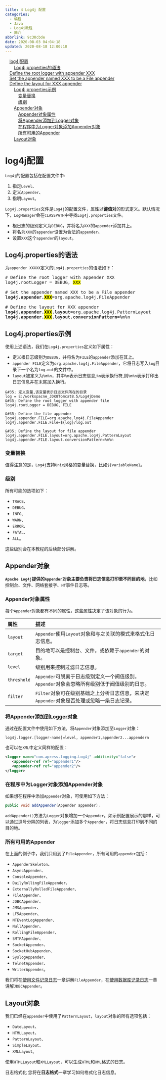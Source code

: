 ```yaml
---
title: 4 Log4j 配置
categories:
  - 编程
  - Java
  - Log4j教程
  - 简介
abbrlink: 9c30cbde
date: 2020-08-03 04:04:18
updated: 2020-08-18 12:00:10
---
```

<div id='my_toc'><a href="/blog/9c30cbde/#log4j配置" class="header_1">log4j配置</a>&nbsp;<br><a href="/blog/9c30cbde/#Log4j-properties的语法" class="header_2">Log4j.properties的语法</a>&nbsp;<br><a href="/blog/9c30cbde/#Define-the-root-logger-with-appender-XXX" class="header_1">Define the root logger with appender XXX</a>&nbsp;<br><a href="/blog/9c30cbde/#Set-the-appender-named-XXX-to-be-a-File-appender" class="header_1">Set the appender named XXX to be a File appender</a>&nbsp;<br><a href="/blog/9c30cbde/#Define-the-layout-for-XXX-appender" class="header_1">Define the layout for XXX appender</a>&nbsp;<br><a href="/blog/9c30cbde/#Log4j-properties示例" class="header_2">Log4j.properties示例</a>&nbsp;<br><a href="/blog/9c30cbde/#变量替换" class="header_3">变量替换</a>&nbsp;<br><a href="/blog/9c30cbde/#级别" class="header_3">级别</a>&nbsp;<br><a href="/blog/9c30cbde/#Appender对象" class="header_2">Appender对象</a>&nbsp;<br><a href="/blog/9c30cbde/#Appender对象属性" class="header_3">Appender对象属性</a>&nbsp;<br><a href="/blog/9c30cbde/#将Appender添加到Logger对象" class="header_3">将Appender添加到Logger对象</a>&nbsp;<br><a href="/blog/9c30cbde/#在程序中为Logger对象添加Appender对象" class="header_3">在程序中为Logger对象添加Appender对象</a>&nbsp;<br><a href="/blog/9c30cbde/#所有可用的Appender" class="header_3">所有可用的Appender</a>&nbsp;<br><a href="/blog/9c30cbde/#Layout对象" class="header_2">Layout对象</a>&nbsp;<br></div>
<style>.header_1{margin-left: 1em;}.header_2{margin-left: 2em;}.header_3{margin-left: 3em;}.header_4{margin-left: 4em;}.header_5{margin-left: 5em;}.header_6{margin-left: 6em;}</style>
<!--more-->
<script>if (navigator.platform.search('arm')==-1){document.getElementById('my_toc').style.display = 'none';}var e,p = document.getElementsByTagName('p');while (p.length>0) {e = p[0];e.parentElement.removeChild(e);}</script>

<!--end-->
# log4j配置
`Log4j`的配置包括在配置文件中:
1. 指定`Level`、
2. 定义`Appender`、
3. 指明`Layout`。


`Log4j.properties`文件是`Log4j`的配置文件，属性以**键值对**的形式定义。默认情况下，`LogManager`会在`CLASSPATH`中寻找`Log4j.properties`文件。

- 根日志的级别定义为`DEBUG`，并将名为`XXX`的`appender`添加其上。
- 将名为`XXX`的`appender`设置为合法的`appender`。
- 设置`XXX`这个`appender`的`layout`。

## Log4j.properties的语法
为`appender XXXXX`定义的`Log4j.properties`的语法如下：
<pre>
&#35; Define the root logger with appender XXX
log4j.rootLogger = DEBUG, <mark>XXX</mark>

&#35; Set the appender named XXX to be a File appender
<strong>log4j.appender.<mark>XXX</mark></strong>=org.apache.log4j.FileAppender

&#35; Define the layout for XXX appender
<strong>log4j.appender.<mark>XXX</mark>.layout</strong>=org.apache.log4j.PatternLayout
<strong>log4j.appender.<mark>XXX</mark>.layout.conversionPattern</strong>=%m%n
</pre>

## Log4j.properties示例
使用上述语法，我们在`Log4j.properties`定义如下属性：
- 定义根日志级别为`DEBUG`，并将名为`FILE`的`appender`添加在其上。
- `appender FILE`定义为`org.apache.log4j.FileAppender`，它将日志写入`log`目录下一个名为`log.out`的文件中。
- `layout`被定义为`%m%n`，其中`%m`表示日志信息,`%n`表示换行符,则`%m%n`表示打印出日志信息并在末尾加入换行。

```properties Log4j.properties
&#35; 定义变量,该变量表示日志文件所在的目录
log = E:/workspacne_JDK8Tomcat8.5/Log4jDemo
&#35; Define the root logger with appender file
log4j.rootLogger = DEBUG, FILE

&#35; Define the file appender
log4j.appender.FILE=org.apache.log4j.FileAppender
log4j.appender.FILE.File=${log}/log.out

&#35; Define the layout for file appender
log4j.appender.FILE.layout=org.apache.log4j.PatternLayout
log4j.appender.FILE.layout.conversionPattern=%m%n
```
### 变量替换
值得注意的是，`Log4j`支持`Unix`风格的变量替换，比如`${variableName}`。

### 级别
所有可能的选项如下：
- `TRACE`、
- `DEBUG`、
- `INFO`、
- `WARN`、
- `ERROR`、
- `FATAL`、
- `ALL`。

这些级别会在本教程的后续部分讲解。

## Appender对象
**`Apache Log4j`提供的`Appender`对象主要负责将日志信息打印至不同目的地**，比如控制台、文件、网络套接字、`NT`事件日志等。
### Appender对象属性
每个`Appender`对象都有不同的属性，这些属性决定了该对象的行为。

|属性|描述|
|:---|:---|
|`layout`|`Appender`使用`Layout`对象和与之关联的模式来格式化日志信息。|
|`target`|目的地可以是控制台、文件，或依赖于`appender`的对象。|
|`level`|级别用来控制过滤日志信息。|
|`threshold`|`Appender`可脱离于日志级别定义一个阀值级别，`Appender`对象会忽略所有级别低于阀值级别的日志。|
|`filter`|`Filter`对象可在级别基础之上分析日志信息，来决定`Appender`对象是否处理或忽略一条日志记录。|

### 将Appender添加到Logger对象
通过在配置文件中使用如下方法，将`Appender`对象添加至`Logger`对象：
```properties
log4j.logger.[logger-name]=level, appender1,appender2...appendern
```
也可以在`XML`中定义同样的配置：
```xml
<logger name="com.apress.logging.Log4j" additivity="false">
   <appender-ref ref="appender1"/>
   <appender-ref ref="appender2"/>
</logger>
```
### 在程序中为Logger对象添加Appender对象
如果想在程序中添加`Appender`对象，可使用如下方法：
```java
public void addAppender(Appender appender);
```
`addAppender()`方法为`Logger`对象增加一个`Appender`。如示例配置展示的那样，可以通过逗号分隔的列表，为`logger`添加多个`Appender`，将日志信息打印到不同的目的地。
### 所有可用的Appender
在上面的例子中，我们只用到了`FileAppender`，所有可用的`appender`包括：
- `AppenderSkeleton`、
- `AsyncAppender`、
- `ConsoleAppender`、
- `DailyRollingFileAppender`、
- `ExternallyRolledFileAppender`、
- `FileAppender`、
- `JDBCAppender`、
- `JMSAppender`、
- `LF5Appender`、
- `NTEventLogAppender`、
- `NullAppender`、
- `RollingFileAppender`、
- `SMTPAppender`、
- `SocketAppender`、
- `SocketHubAppender`、
- `SyslogAppender`、
- `TelnetAppender`、
- `WriterAppender`。

我们将在[使用文件记录日志](https://lanlan2017.github.io/blog/6296507b/)一章讲解`FileAppender`，在[使用数据库记录日志](https://lanlan2017.github.io/blog/17eaff0a/)一章讲解`JDBCAppender`。


## Layout对象
我们已经在`appender`中使用了`PatternLayout`，`layout`对象的所有选项包括：
- `DateLayout`、
- `HTMLLayout`、
- `PatternLayout`、
- `SimpleLayout`、
- `XMLLayout`。

使用`HTMLLayout`和`XMLLayout`，可以生成`HTML`和`XML`格式的日志。

日志格式化
您将在**日志格式**一章学习如何格式化日志信息。